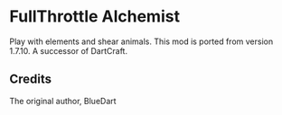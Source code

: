 # FullThrottle Alchemist

Play with elements and shear animals.
This mod is ported from version 1.7.10.
A successor of DartCraft.

## Credits

The original author, BlueDart